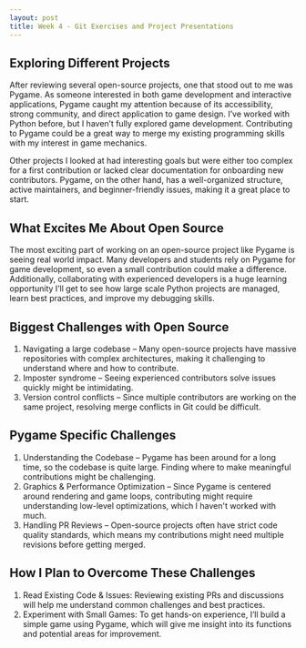 ```yaml
---
layout: post
title: Week 4 - Git Exercises and Project Presentations
---
```


## Exploring Different Projects

After reviewing several open-source projects, one that stood out to me was Pygame. As someone interested in both game development and interactive applications, Pygame caught my attention because of its accessibility, strong community, and direct application to game design. I’ve worked with Python before, but I haven’t fully explored game development. Contributing to Pygame could be a great way to merge my existing programming skills with my interest in game mechanics.

Other projects I looked at had interesting goals but were either too complex for a first contribution or lacked clear documentation for onboarding new contributors. Pygame, on the other hand, has a well-organized structure, active maintainers, and beginner-friendly issues, making it a great place to start.

## What Excites Me About Open Source

The most exciting part of working on an open-source project like Pygame is seeing real world impact. Many developers and students rely on Pygame for game development, so even a small contribution could make a difference. Additionally, collaborating with experienced developers is a huge learning opportunity I’ll get to see how large scale Python projects are managed, learn best practices, and improve my debugging skills.

## Biggest Challenges with Open Source

1. Navigating a large codebase – Many open-source projects have massive repositories with complex architectures, making it challenging to understand where and how to contribute.
2. Imposter syndrome – Seeing experienced contributors solve issues quickly might be intimidating.
3. Version control conflicts – Since multiple contributors are working on the same project, resolving merge conflicts in Git could be difficult.

## Pygame Specific Challenges

1. Understanding the Codebase – Pygame has been around for a long time, so the codebase is quite large. Finding where to make meaningful contributions might be challenging.
2. Graphics & Performance Optimization – Since Pygame is centered around rendering and game loops, contributing might require understanding low-level optimizations, which I haven't worked with much.
3. Handling PR Reviews – Open-source projects often have strict code quality standards, which means my contributions might need multiple revisions before getting merged.

## How I Plan to Overcome These Challenges

1. Read Existing Code & Issues: Reviewing existing PRs and discussions will help me understand common challenges and best practices.
2. Experiment with Small Games: To get hands-on experience, I’ll build a simple game using Pygame, which will give me insight into its functions and potential areas for improvement.

